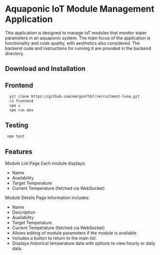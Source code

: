 # Aquaponic IoT Module Management Application

This application is designed to manage IoT modules that monitor water parameters in an aquaponic system. The main focus of the application is functionality and code quality, with aesthetics also considered. The backend code and instructions for running it are provided in the backend directory.

## Download and Installation

## Frontend

```bash
  git clone https://github.com/margsoftbf/recruitment-luna.git
  cd frontend
  npm i
  npm run dev
```

## Testing

```bash
 npm test
```

## Features

Module List Page
Each module displays:

- Name
- Availability
- Target Temperature
- Current Temperature (fetched via WebSocket)

Module Details Page
Information includes:

- Name
- Description
- Availability
- Target Temperature
- Current Temperature (fetched via WebSocket)
- Allows editing of module parameters if the module is available.
- Includes a button to return to the main list.
- Displays historical temperature data with options to view hourly or daily data.
